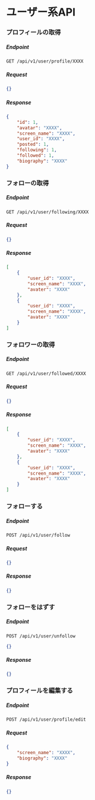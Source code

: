 # ユーザー系API

### プロフィールの取得

##### Endpoint

```
GET /api/v1/user/profile/XXXX
```

##### Request

```json
{}
```

##### Response

```json
{
    "id": 1,
    "avatar": "XXXX",
    "screen_name": "XXXX",
    "user_id": "XXXX",
    "posted": 1,
    "following": 1,
    "followed": 1,
    "biography": "XXXX"
}
```

### フォローの取得

##### Endpoint

```
GET /api/v1/user/following/XXXX
```

##### Request

```json
{}
```

##### Response

```json
[
    {
        "user_id": "XXXX",
        "screen_name": "XXXX",
        "avater": "XXXX"
    },
    {
        "user_id": "XXXX",
        "screen_name": "XXXX",
        "avater": "XXXX"
    }
]
```

### フォロワーの取得

##### Endpoint

```
GET /api/v1/user/followed/XXXX
```

##### Request

```json
{}
```

##### Response

```json
[
    {
        "user_id": "XXXX",
        "screen_name": "XXXX",
        "avater": "XXXX"
    },
    {
        "user_id": "XXXX",
        "screen_name": "XXXX",
        "avater": "XXXX"
    }
]
```

### フォローする

##### Endpoint

```
POST /api/v1/user/follow
```

##### Request

```json
{}
```

##### Response

```json
{}
```

### フォローをはずす

##### Endpoint

```
POST /api/v1/user/unfollow
```

```json
{}
```

##### Response

```json
{}
```

### プロフィールを編集する

##### Endpoint

```
POST /api/v1/user/profile/edit
```

##### Request

```json
{
    "screen_name": "XXXX",
    "biography": "XXXX"
}
```

##### Response

```json
{}
```